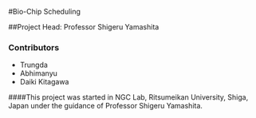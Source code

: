 #Bio-Chip Scheduling

##Project Head: Professor Shigeru Yamashita

### Contributors
* Trungda
* Abhimanyu
* Daiki Kitagawa

####This project was started in NGC Lab, Ritsumeikan University, Shiga, Japan under the guidance of Professor Shigeru Yamashita.